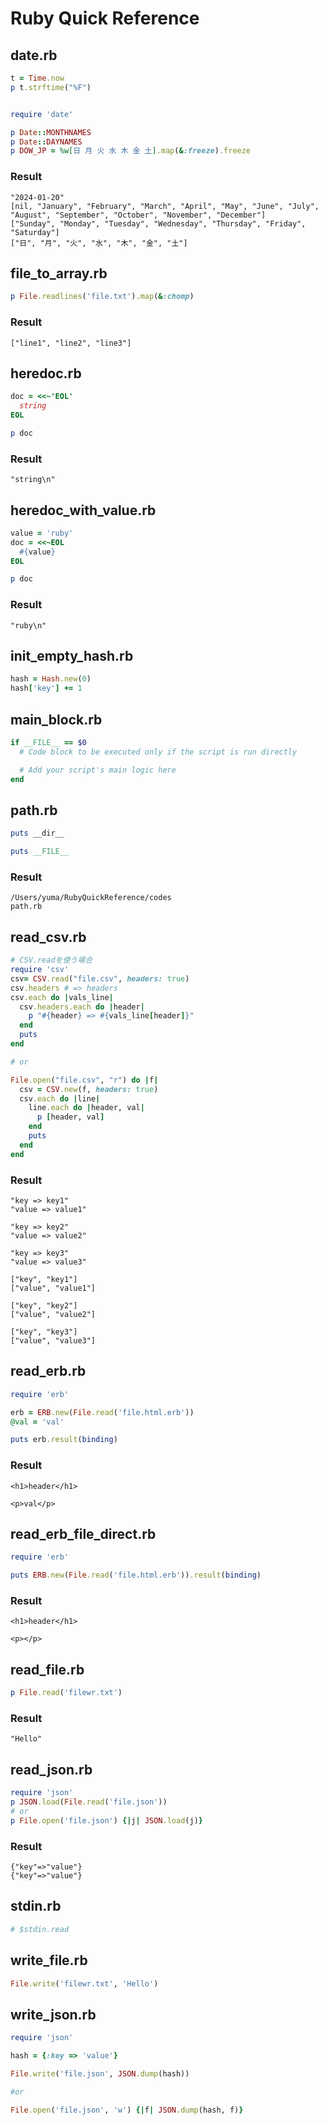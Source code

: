 # Ruby Quick Reference


## date.rb

```ruby
t = Time.now
p t.strftime("%F")


require 'date'

p Date::MONTHNAMES
p Date::DAYNAMES
p DOW_JP = %w[日 月 火 水 木 金 土].map(&:freeze).freeze
```

### Result

```
"2024-01-20"
[nil, "January", "February", "March", "April", "May", "June", "July", "August", "September", "October", "November", "December"]
["Sunday", "Monday", "Tuesday", "Wednesday", "Thursday", "Friday", "Saturday"]
["日", "月", "火", "水", "木", "金", "土"]
```

## file_to_array.rb

```ruby
p File.readlines('file.txt').map(&:chomp)
```

### Result

```
["line1", "line2", "line3"]
```

## heredoc.rb

```ruby
doc = <<~'EOL'
  string
EOL

p doc
```

### Result

```
"string\n"
```

## heredoc_with_value.rb

```ruby
value = 'ruby'
doc = <<~EOL
  #{value}
EOL

p doc
```

### Result

```
"ruby\n"
```

## init_empty_hash.rb

```ruby
hash = Hash.new(0)
hash['key'] += 1
```

## main_block.rb

```ruby
if __FILE__ == $0
  # Code block to be executed only if the script is run directly

  # Add your script's main logic here
end
```

## path.rb

```ruby
puts __dir__

puts __FILE__
```

### Result

```
/Users/yuma/RubyQuickReference/codes
path.rb
```

## read_csv.rb

```ruby
# CSV.readを使う場合
require 'csv'
csv= CSV.read("file.csv", headers: true)
csv.headers # => headers
csv.each do |vals_line|
  csv.headers.each do |header|
    p "#{header} => #{vals_line[header]}"
  end
  puts
end

# or

File.open("file.csv", "r") do |f|
  csv = CSV.new(f, headers: true)
  csv.each do |line|
    line.each do |header, val|
      p [header, val]
    end
    puts
  end
end
```

### Result

```
"key => key1"
"value => value1"

"key => key2"
"value => value2"

"key => key3"
"value => value3"

["key", "key1"]
["value", "value1"]

["key", "key2"]
["value", "value2"]

["key", "key3"]
["value", "value3"]
```

## read_erb.rb

```ruby
require 'erb'

erb = ERB.new(File.read('file.html.erb'))
@val = 'val'

puts erb.result(binding)
```

### Result

```
<h1>header</h1>

<p>val</p>
```

## read_erb_file_direct.rb

```ruby
require 'erb'

puts ERB.new(File.read('file.html.erb')).result(binding)
```

### Result

```
<h1>header</h1>

<p></p>
```

## read_file.rb

```ruby
p File.read('filewr.txt')
```

### Result

```
"Hello"
```

## read_json.rb

```ruby
require 'json'
p JSON.load(File.read('file.json'))
# or
p File.open('file.json') {|j| JSON.load(j)}
```

### Result

```
{"key"=>"value"}
{"key"=>"value"}
```

## stdin.rb

```ruby
# $stdin.read
```

## write_file.rb

```ruby
File.write('filewr.txt', 'Hello')
```

## write_json.rb

```ruby
require 'json'

hash = {:key => 'value'}

File.write('file.json', JSON.dump(hash))

#or

File.open('file.json', 'w') {|f| JSON.dump(hash, f)}
```
